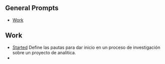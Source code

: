## General Prompts

* [Work](#machine-learning-models)

## Work

- [Started](./gpts/start-analytic-project.md) Define las pautas para dar inicio en un proceso de investigación sobre un proyecto de analitica.
- 
